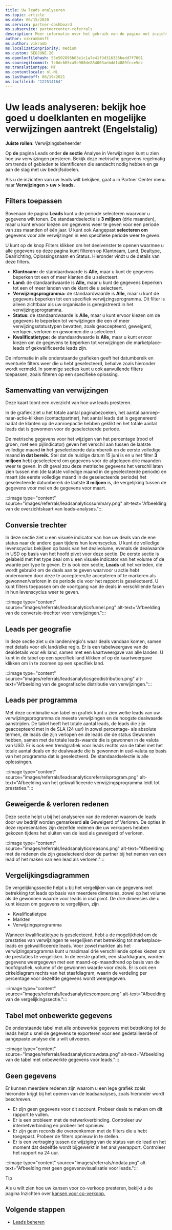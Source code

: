 ```yaml
---
title: Uw leads analyseren
ms.topic: article
ms.date: 06/15/2020
ms.service: partner-dashboard
ms.subservice: partnercenter-referrals
description: Meer informatie over het gebruik van de pagina met inzichten voor leads om te zien hoe goed u de aandacht van uw doelklanten legt en verwijzingen genereert.
author: vikrambmsft
ms.author: vikramb
ms.localizationpriority: medium
ms.custom: SEOJUNE.20
ms.openlocfilehash: 55e502895b63e1c1a7e41f3d316355bedd7f7001
ms.sourcegitcommit: 7c0dc665ca5e908de884003aebdd14889fcce5dc
ms.translationtype: MT
ms.contentlocale: nl-NL
ms.lasthandoff: 08/19/2021
ms.locfileid: "122514164"
---
```

# <a name="analyze-your-leads---see-how-well-you-attract-target-customers-and-potential-referrals"></a>Uw leads analyseren: bekijk hoe goed u doelklanten en mogelijke verwijzingen aantrekt (Engelstalig)
<!-- 
https://go.microsoft.com/fwlink/?linkid=849120
-->

**Juiste rollen:** Verwijzingsbeheerder

Op **de** pagina Leads onder **de sectie** Analyse in Verwijzingen kunt u zien hoe uw verwijzingen presteren. Bekijk deze metrische gegevens regelmatig om trends of gebieden te identificeren die aandacht nodig hebben en ga aan de slag met uw bedrijfsdoelen.

Als u de inzichten van uw leads wilt bekijken, gaat u in Partner Center menu naar **Verwijzingen > uw > leads.**

## <a name="apply-filters"></a>Filters toepassen

Bovenaan de pagina **Leads** kunt u de periode selecteren waarvoor u gegevens wilt tonen. De standaardselectie is **3 miljoen** (drie maanden), maar u kunt ervoor kiezen om gegevens weer te geven voor een periode van zes maanden of één jaar. U kunt ook Aangepast **selecteren om** gegevens voor alle verwijzingen in een specifieke periode weer te geven.

U kunt op de knop Filters klikken om het deelvenster te openen waarmee u alle gegevens op deze pagina kunt filteren op Klantnaam, Land, Dealtype, Dealrichting, Oplossingsnaam en Status. Hieronder vindt u de details van deze filters.

- **Klantnaam:** de standaardwaarde is **Alle,** maar u kunt de gegevens beperken tot een of meer klanten die u selecteert.
- **Land:** de standaardwaarde is **Alle,** maar u kunt de gegevens beperken tot een of meer landen van de klant die u selecteert.
- **Verwijzingsprogramma:** de standaardwaarde is **Alle,** maar u kunt de gegevens beperken tot een specifiek verwijzingsprogramma. Dit filter is alleen zichtbaar als uw organisatie is geregistreerd in het verwijzingsprogramma.
- **Status:** de standaardwaarde is **Alle,** maar u kunt ervoor kiezen om de gegevens te beperken tot verwijzingen die een of meer verwijzingsstatustypen bevatten, zoals geaccepteerd, geweigerd, verlopen, verloren en gewonnen die u selecteert.
- **Kwalificatietype:** de standaardwaarde is **Alle,** maar u kunt ervoor kiezen om de gegevens te beperken tot verwijzingen die marketplace-leads of gekwalificeerde leads zijn.

De informatie in alle onderstaande grafieken geeft het datumbereik en eventuele filters weer die u hebt geselecteerd, behalve zoals hieronder wordt vermeld. In sommige secties kunt u ook aanvullende filters toepassen, zoals filteren op een specifieke oplossing.

## <a name="referrals-summary"></a>Samenvatting van verwijzingen

Deze kaart toont een overzicht van hoe uw leads presteren.

In de grafiek ziet u het totale aantal paginabezoeken, het aantal aanroep-naar-actie-klikken (contactpartner), het aantal leads dat is gegenereerd nadat de klanten op de aanroepactie hebben geklikt en het totale aantal leads dat is gewonnen voor de geselecteerde periode.

De metrische gegevens voor het wijzigen van het percentage (rood of groen, met een pijlindicator) geven het verschil aan tussen de laatste volledige maand **in** het geselecteerde datumbereik en de eerste volledige maand **in dat bereik.** Stel dat de huidige datum 15 juni is en u het filter **3 miljoen** hebt geselecteerd om gegevens voor de afgelopen drie maanden weer te geven. In dit geval zou deze metrische gegevens het verschil laten zien tussen mei (de laatste volledige maand in de geselecteerde periode) en maart (de eerste volledige maand in de geselecteerde periode) het geselecteerde datumbereik de laatste **3 miljoen** is, de vergelijking tussen de gegevens voor mei en de gegevens voor maart.

:::image type="content" source="images/referrals/leadsanalyticssummary.png" alt-text="Afbeelding van de overzichtskaart van leads-analyses.":::

## <a name="conversion-funnel"></a>Conversie trechter

In deze sectie ziet u een visuele indicator van hoe uw deals van de ene status naar de andere gaan tijdens hun levenscyclus. U kunt de volledige levenscyclus bekijken op basis van het dealvolume, evenals de dealwaarde in USD op basis van het hoofd pivot voor deze sectie. De eerste sectie is gelabeld met het type deal om u een visuele indicator van het volume of de waarde per type te geven. Er is ook een sectie, **Leads** uit het verleden, die wordt gebruikt om de deals aan te geven waarvoor u actie hebt ondernomen door deze te accepteren/te accepteren of te markeren als gewonnen/verloren in de periode die voor het rapport is geselecteerd. U kunt filters toepassen om de voortgang van de deals in verschillende fasen in hun levenscyclus weer te geven.

:::image type="content" source="images/referrals/leadsanalyticsfunnel.png" alt-text="Afbeelding van de conversie-trechter voor verwijzingen.":::

## <a name="leads-by-geography"></a>Leads per geografie

In deze sectie ziet u de landen/regio's waar deals vandaan komen, samen met details voor elk land/elke regio. Er is een tabelweergave van de dealdetails voor elk land, samen met een kaartweergave van alle landen. U kunt in de tabel op een specifiek land klikken of op de kaartweergave klikken om in te zoomen op een specifiek land.

:::image type="content" source="images/referrals/leadsanalyticsgeodistribution.png" alt-text="Afbeelding van de geografische distributie van verwijzingen.":::

## <a name="leads-by-program"></a>Leads per programma

Met deze combinatie van tabel en grafiek kunt u zien welke leads van uw verwijzingsprogramma de meeste verwijzingen en de hoogste dealwaarde aanstrijden.
De tabel heeft het totale aantal leads, de leads die zijn geaccepteerd met in de SLA (24 uur) in zowel percentage- als absolute termen, de leads die zijn verlopen en de leads die de status Gewonnen hebben, samen met de totale leads-waarde die is gewonnen in de valuta van USD. Er is ook een trendgrafiek voor leads rechts van de tabel met het totale aantal deals en de dealwaarde die is gewonnen in usd-valuta op basis van het programma dat is geselecteerd. De standaardselectie is alle oplossingen.

:::image type="content" source="images/referrals/leadsanalyticsreferralsprogram.png" alt-text="Afbeelding van het gekwalificeerde verwijzingsprogramma leidt tot prestaties.":::

## <a name="declined--lost-reasons"></a>Geweigerde & verloren redenen

Deze sectie helpt u bij het analyseren van  de redenen waarom de leads door uw bedrijf worden gemarkeerd **als** Geweigerd of Verloren. De opties in deze representaties zijn dezelfde redenen die uw verkopers hebben gekozen tijdens het sluiten van de lead als geweigerd of verloren.

:::image type="content" source="images/referrals/leadsanalyticsreasons.png" alt-text="Afbeelding met de redenen die zijn geselecteerd door de partner bij het nemen van een lead of het maken van een lead als verloren.":::

## <a name="comparison-charts"></a>Vergelijkingsdiagrammen

De vergelijkingssectie helpt u bij het vergelijken van de gegevens met betrekking tot leads op basis van meerdere dimensies, zowel op het volume als de gewonnen waarde voor leads in usd pivot.
De drie dimensies die u kunt kiezen om gegevens te vergelijken, zijn

- Kwalificatietype
- Markten
- Verwijzingsprogramma

Wanneer kwalificatietype is geselecteerd, hebt u de mogelijkheid om de prestaties van verwijzingen te vergelijken met betrekking tot marketplace-leads en gekwalificeerde leads. Voor zowel markten als het verwijzingsprogramma kunt u maximaal drie verschillende opties kiezen om de prestaties te vergelijken. In de eerste grafiek, een staafdiagram, worden gegevens weergegeven met een maand-op-maandtrend op basis van de hoofdgrafiek, volume of de gewonnen waarde voor deals. Er is ook een cirkeldiagram rechts van het staafdiagram, waarin de verdeling per percentage voor dezelfde gegevens wordt weergegeven.

:::image type="content" source="images/referrals/leadsanalyticscompare.png" alt-text="Afbeelding van de vergelijkingssectie.":::

## <a name="raw-data-table"></a>Tabel met onbewerkte gegevens

De onderstaande tabel met alle onbewerkte gegevens  met betrekking tot de leads helpt u snel de gegevens te exporteren voor een gedetailleerde of aangepaste analyse die u wilt uitvoeren.

:::image type="content" source="images/referrals/leadsanalyticsrawdata.png" alt-text="Afbeelding van de tabel met onbewerkte gegevens voor leads.":::

## <a name="no-data"></a>Geen gegevens

Er kunnen meerdere redenen zijn waarom u een lege grafiek zoals hieronder krijgt bij het openen van de leadsanalyses, zoals hieronder wordt beschreven.

- Er zijn geen gegevens voor dit account. Probeer deals te maken om dit rapport te vullen.
- Er is een probleem met de netwerkverbinding. Controleer uw internetverbinding en probeer het opnieuw.
- Er zijn geen records die overeenkomen met de filters die u hebt toegepast. Probeer de filters opnieuw in te stellen.
- Er is een vertraging tussen de wijziging van de status van de lead en het moment dat dezelfde wordt bijgewerkt in het analyserapport. Controleer het rapport na 24 uur.

:::image type="content" source="images/referrals/nodata.png" alt-text="Afbeelding met geen gegevensvisualisatie voor leads.":::

> [!TIP]
> Als u wilt zien hoe uw kansen voor co-verkoop presteren, bekijkt u de pagina Inzichten over [kansen voor co-verkoop.](referral-insights.md)

## <a name="next-steps"></a>Volgende stappen

- [Leads beheren](manage-leads.md)
